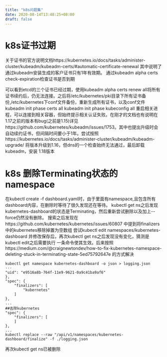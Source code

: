 ```yaml
---
title: "k8s问题集"
date: 2020-08-14T13:48:25+08:00
draft: false
---
```


# k8s证书过期

关于证书的官方说明文档https://kubernetes.io/docs/tasks/administer-cluster/kubeadm/kubeadm-certs/#automatic-certificate-renewal
其中说明了通过kubeadm安装生成的客户证书只有1年有效期。
通过kubeadm alpha certs check-expiration检查证书是否到期

可以看到etcd的三个证书已经过期，使用kubeadm alpha certs renew all将所有证书续约后，仍无法连接。之后将/etc/kubernetes/pki目录下所有证书备份,/etc/kubernetes下conf文件备份，重新生成所有证书，以及conf文件
kubeadm init phase certs all
kubeadm init phase kubeconfig all
重启相关进程，可以连接到相关容器，但始终提示相关认证失败。在刚才的文档也有说明在1.17之前的版本有bug(之前是1.15)详见https://github.com/kubernetes/kubeadm/issues/1753。其中也提出升级时会自动续约证书，但间隔时间要小于1年。尝试按照https://kubernetes.io/docs/tasks/administer-cluster/kubeadm/kubeadm-upgrade/
将版本升级到1.16，但dns的一个检查始终无法通过，最后卸载kubeadm，安装 1.18版本

# k8s 删除Terminating状态的namespace

在kubectl create -f dashboard.yaml时，由于里面有namespace,且包含所有dashboard内容，在删除时等待了很久发现还在等待。
kubectl get ns之后发现kubernetes-dashboard的状态是Terminating，然后重新尝试删除以及加上--force仍然没有删除。
搜索之后发现在https://github.com/kubernetes/kubernetes/issues/60807 中提到将finalizers中的kubernetes移除掉置为空数组
尝试kubectl edit namespaces/kubernetes-dashboard 并修改保存后，再次kubectl get ns之后发现没有变化，猜测是kubectl edit之后需要执行
一条命令使其生效。后来按照https://medium.com/@craignewtondev/how-to-fix-kubernetes-namespace-deleting-stuck-in-terminating-state-5ed75792647e 的方式解决

    kubectl get namespace kubernetes-dashboard -o json > logging.json
    ···
    "uid": "e9516a8b-764f-11e9-9621-0a9c41ba9af6"
    },
    "spec": {
        "finalizers": [
            "kubernetes"
        ]
    },
    ...
    ##去除kubernetes
    "spec": {
        "finalizers": [
        ]
    },
    ...
    kubectl replace --raw "/api/v1/namespaces/kubernetes-dashboard/finalize" -f ./logging.json

再次kubectl get ns已被删除
